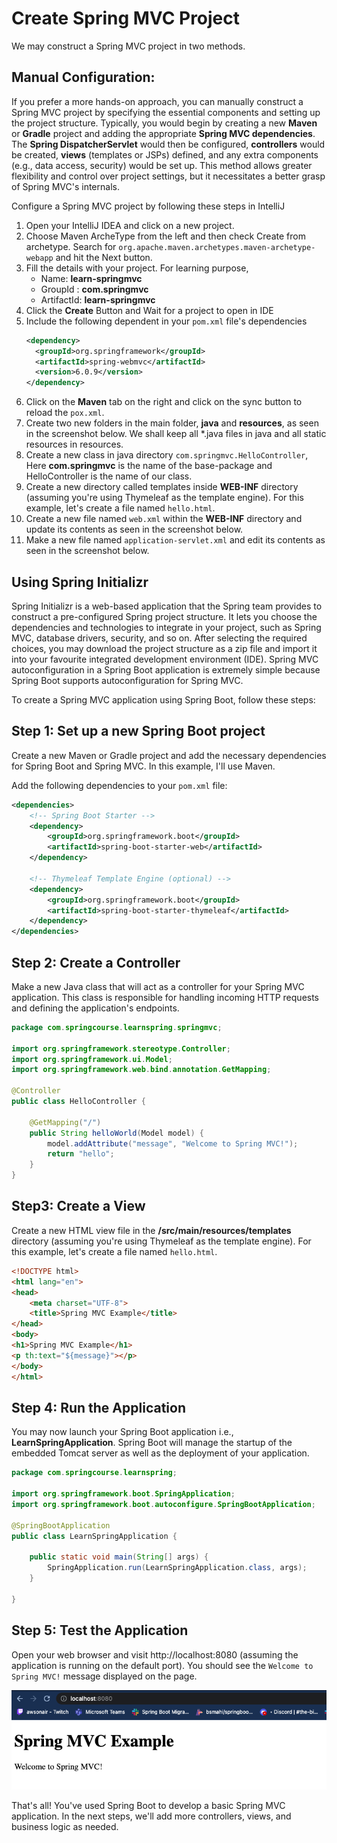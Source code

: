 # Create Spring MVC Project

We may construct a Spring MVC project in two methods.

## Manual Configuration:
   
If you prefer a more hands-on approach, you can manually construct a Spring MVC project by specifying the essential components and setting up the project structure. 
Typically, you would begin by creating a new **Maven** or **Gradle** project and adding the appropriate **Spring MVC dependencies**.
The **Spring DispatcherServlet** would then be configured, **controllers** would be created, **views** (templates or JSPs) defined, and any extra components (e.g., data access, security) would be set up.
This method allows greater flexibility and control over project settings, but it necessitates a better grasp of Spring MVC's internals. 

Configure a Spring MVC project by following these steps in IntelliJ

1. Open your IntelliJ IDEA and click on a new project.
2. Choose Maven ArcheType from the left and then check Create from archetype. Search for `org.apache.maven.archetypes.maven-archetype-webapp` and hit the Next button.
3. Fill the details with your project. For learning purpose, 
    * Name: **learn-springmvc**
    * GroupId : **com.springmvc**
    * ArtifactId: **learn-springmvc**
4. Click the **Create** Button and Wait for a project to open in IDE
5. Include the following dependent in your `pom.xml` file's dependencies
    ```xml
    <dependency>
      <groupId>org.springframework</groupId>
      <artifactId>spring-webmvc</artifactId>
      <version>6.0.9</version>
    </dependency>
    ```
6. Click on the **Maven** tab on the right and click on the sync button to reload the `pox.xml`.
7. Create two new folders in the main folder, **java** and **resources**, as seen in the screenshot below. We shall keep all *.java files in java and all static resources in resources.
8. Create a new class in java directory `com.springmvc.HelloController`, Here **com.springmvc** is the name of the base-package and HelloController is the name of our class.
9. Create a new directory called templates inside **WEB-INF** directory (assuming you're using Thymeleaf as the template engine). For this example, let's create a file named `hello.html`.
10. Create a new file named `web.xml` within the **WEB-INF** directory and update its contents as seen in the screenshot below.
11. Make a new file named `application-servlet.xml` and edit its contents as seen in the screenshot below.

## Using Spring Initializr

Spring Initializr is a web-based application that the Spring team provides to construct a pre-configured Spring project structure. It lets you choose the dependencies and technologies to integrate in your project, such as Spring MVC, database drivers, security, and so on. After selecting the required choices, you may download the project structure as a zip file and import it into your favourite integrated development environment (IDE).
Spring MVC autoconfiguration in a Spring Boot application is extremely simple because Spring Boot supports autoconfiguration for Spring MVC. 

To create a Spring MVC application using Spring Boot, follow these steps:

## Step 1: Set up a new Spring Boot project 
Create a new Maven or Gradle project and add the necessary dependencies for Spring Boot and Spring MVC. In this example, I'll use Maven.

Add the following dependencies to your `pom.xml` file:

```xml
<dependencies>
    <!-- Spring Boot Starter -->
    <dependency>
        <groupId>org.springframework.boot</groupId>
        <artifactId>spring-boot-starter-web</artifactId>
    </dependency>

    <!-- Thymeleaf Template Engine (optional) -->
    <dependency>
        <groupId>org.springframework.boot</groupId>
        <artifactId>spring-boot-starter-thymeleaf</artifactId>
    </dependency>
</dependencies>

```
## Step 2: Create a Controller
Make a new Java class that will act as a controller for your Spring MVC application. This class is responsible for handling incoming HTTP requests and defining the application's endpoints.

```java
package com.springcourse.learnspring.springmvc;

import org.springframework.stereotype.Controller;
import org.springframework.ui.Model;
import org.springframework.web.bind.annotation.GetMapping;

@Controller
public class HelloController {

    @GetMapping("/")
    public String helloWorld(Model model) {
        model.addAttribute("message", "Welcome to Spring MVC!");
        return "hello";
    }
}

```

## Step3: Create a View

Create a new HTML view file in the **/src/main/resources/templates** directory (assuming you're using Thymeleaf as the template engine). For this example, let's create a file named `hello.html`.

```html
<!DOCTYPE html>
<html lang="en">
<head>
    <meta charset="UTF-8">
    <title>Spring MVC Example</title>
</head>
<body>
<h1>Spring MVC Example</h1>
<p th:text="${message}"></p>
</body>
</html>
```

## Step 4: Run the Application
You may now launch your Spring Boot application i.e., **LearnSpringApplication**. Spring Boot will manage the startup of the embedded Tomcat server as well as the deployment of your application.

```java
package com.springcourse.learnspring;

import org.springframework.boot.SpringApplication;
import org.springframework.boot.autoconfigure.SpringBootApplication;

@SpringBootApplication
public class LearnSpringApplication {

	public static void main(String[] args) {
		SpringApplication.run(LearnSpringApplication.class, args);
	}

}
```
## Step 5: Test the Application
Open your web browser and visit http://localhost:8080 (assuming the application is running on the default port). You should see the `Welcome to Spring MVC!` message displayed on the page.

<img src="../images/SpringMVCHome.png" alt="SpringMVCHome">

That's all! You've used Spring Boot to develop a basic Spring MVC application. In the next steps, we'll add more controllers, views, and business logic as needed.

